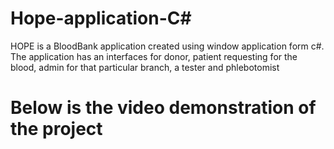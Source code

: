 # Hope-application-C#
HOPE is a BloodBank application created using window application form c#. The application has an interfaces for donor, patient requesting for the blood, admin for that particular branch, a tester and phlebotomist 

# Below is the video demonstration of the project
